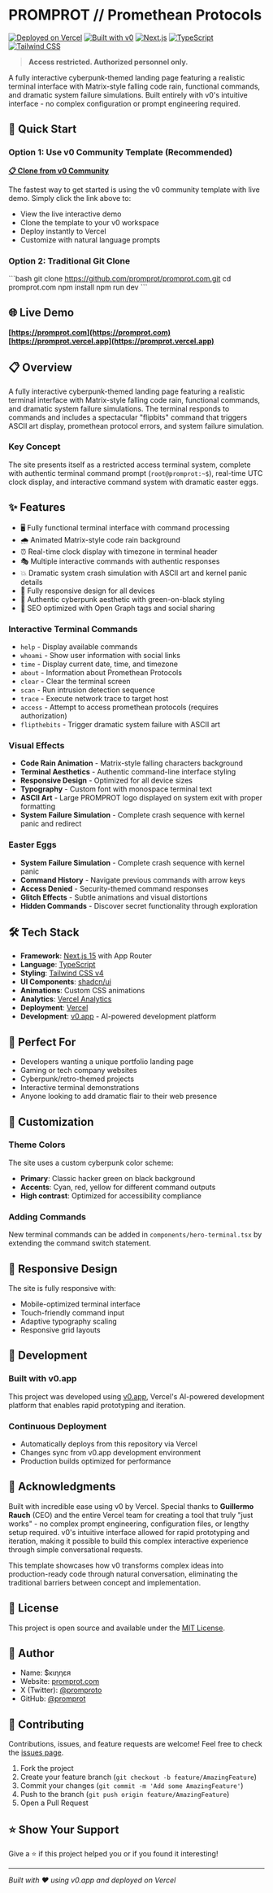 # PROMPROT // Promethean Protocols

[![Deployed on Vercel](https://img.shields.io/badge/Deployed%20on-Vercel-black?style=for-the-badge&logo=vercel)](https://vercel.com/promprotprojects/v0-vercel-ai-comparison)
[![Built with v0](https://img.shields.io/badge/Built%20with-v0.app-black?style=for-the-badge)](https://v0.app/chat/projects/g7RYLC66p8F)
[![Next.js](https://img.shields.io/badge/Next.js-15-black?style=for-the-badge&logo=next.js)](https://nextjs.org/)
[![TypeScript](https://img.shields.io/badge/TypeScript-5-blue?style=for-the-badge&logo=typescript)](https://www.typescriptlang.org/)
[![Tailwind CSS](https://img.shields.io/badge/Tailwind_CSS-4-38B2AC?style=for-the-badge&logo=tailwind-css)](https://tailwindcss.com/)

> **Access restricted. Authorized personnel only.**

A fully interactive cyberpunk-themed landing page featuring a realistic terminal interface with Matrix-style falling code rain, functional commands, and dramatic system failure simulations. Built entirely with v0's intuitive interface - no complex configuration or prompt engineering required.

## 🚀 Quick Start

### Option 1: Use v0 Community Template (Recommended)
**[📋 Clone from v0 Community](https://v0.app/community/cyberpunk-terminal-landing-page-8JxLcDfLPsc?b=b_94iBUcP8HMa)**

The fastest way to get started is using the v0 community template with live demo. Simply click the link above to:
- View the live interactive demo
- Clone the template to your v0 workspace
- Deploy instantly to Vercel
- Customize with natural language prompts

### Option 2: Traditional Git Clone
\`\`\`bash
git clone https://github.com/promprot/promprot.com.git
cd promprot.com
npm install
npm run dev
\`\`\`

## 🌐 Live Demo

**[https://promprot.com](https://promprot.com)**
**[https://promprot.vercel.app](https://promprot.vercel.app)**

## 📋 Overview

A fully interactive cyberpunk-themed landing page featuring a realistic terminal interface with Matrix-style falling code rain, functional commands, and dramatic system failure simulations. The terminal responds to commands and includes a spectacular "flipbits" command that triggers ASCII art display, promethean protocol errors, and system failure simulation.

### Key Concept

The site presents itself as a restricted access terminal system, complete with authentic terminal command prompt (`root@promprot:~$`), real-time UTC clock display, and interactive command system with dramatic easter eggs.

## ✨ Features

- 🖥️ Fully functional terminal interface with command processing
- 🌧️ Animated Matrix-style code rain background
- ⏰ Real-time clock display with timezone in terminal header
- 🎭 Multiple interactive commands with authentic responses
- 💥 Dramatic system crash simulation with ASCII art and kernel panic details
- 📱 Fully responsive design for all devices
- 🎨 Authentic cyberpunk aesthetic with green-on-black styling
- 🔗 SEO optimized with Open Graph tags and social sharing

### Interactive Terminal Commands
- `help` - Display available commands
- `whoami` - Show user information with social links
- `time` - Display current date, time, and timezone
- `about` - Information about Promethean Protocols
- `clear` - Clear the terminal screen
- `scan` - Run intrusion detection sequence
- `trace` - Execute network trace to target host
- `access` - Attempt to access promethean protocols (requires authorization)
- `flipthebits` - Trigger dramatic system failure with ASCII art
<!-- Removed reference to /stopcode redirect -->

### Visual Effects
- **Code Rain Animation** - Matrix-style falling characters background
- **Terminal Aesthetics** - Authentic command-line interface styling
- **Responsive Design** - Optimized for all device sizes
- **Typography** - Custom font with monospace terminal text
- **ASCII Art** - Large PROMPROT logo displayed on system exit with proper formatting
- **System Failure Simulation** - Complete crash sequence with kernel panic and redirect

### Easter Eggs
- **System Failure Simulation** - Complete crash sequence with kernel panic
- **Command History** - Navigate previous commands with arrow keys
- **Access Denied** - Security-themed command responses
- **Glitch Effects** - Subtle animations and visual distortions
- **Hidden Commands** - Discover secret functionality through exploration

## 🛠️ Tech Stack

- **Framework**: [Next.js 15](https://nextjs.org/) with App Router
- **Language**: [TypeScript](https://www.typescriptlang.org/)
- **Styling**: [Tailwind CSS v4](https://tailwindcss.com/)
- **UI Components**: [shadcn/ui](https://ui.shadcn.com/)
- **Animations**: Custom CSS animations
- **Analytics**: [Vercel Analytics](https://vercel.com/analytics)
- **Deployment**: [Vercel](https://vercel.com/)
- **Development**: [v0.app](https://v0.app/) - AI-powered development platform

## 🎯 Perfect For
- Developers wanting a unique portfolio landing page
- Gaming or tech company websites
- Cyberpunk/retro-themed projects
- Interactive terminal demonstrations
- Anyone looking to add dramatic flair to their web presence

## 🎨 Customization

### Theme Colors
The site uses a custom cyberpunk color scheme:
- **Primary**: Classic hacker green on black background
- **Accents**: Cyan, red, yellow for different command outputs
- **High contrast**: Optimized for accessibility compliance

### Adding Commands
New terminal commands can be added in `components/hero-terminal.tsx` by extending the command switch statement.
<!-- Removed flipbits stopcode redirect reference -->

## 📱 Responsive Design

The site is fully responsive with:
- Mobile-optimized terminal interface
- Touch-friendly command input
- Adaptive typography scaling
- Responsive grid layouts

## 🔧 Development

### Built with v0.app
This project was developed using [v0.app](https://v0.app/), Vercel's AI-powered development platform that enables rapid prototyping and iteration.

### Continuous Deployment
- Automatically deploys from this repository via Vercel
- Changes sync from v0.app development environment
- Production builds optimized for performance

## 🙏 Acknowledgments
Built with incredible ease using v0 by Vercel. Special thanks to **Guillermo Rauch** (CEO) and the entire Vercel team for creating a tool that truly "just works" - no complex prompt engineering, configuration files, or lengthy setup required. v0's intuitive interface allowed for rapid prototyping and iteration, making it possible to build this complex interactive experience through simple conversational requests.

This template showcases how v0 transforms complex ideas into production-ready code through natural conversation, eliminating the traditional barriers between concept and implementation.

## 📄 License

This project is open source and available under the [MIT License](LICENSE).

## 👤 Author
- Name: $κιηηεя
- Website: [promprot.com](https://promprot.com)
- X (Twitter): [@promproto](https://x.com/promproto)
- GitHub: [@promprot](https://github.com/promprot)

## 🤝 Contributing

Contributions, issues, and feature requests are welcome! Feel free to check the [issues page](https://github.com/promprot/promprot.com/issues).

1. Fork the project
2. Create your feature branch (`git checkout -b feature/AmazingFeature`)
3. Commit your changes (`git commit -m 'Add some AmazingFeature'`)
4. Push to the branch (`git push origin feature/AmazingFeature`)
5. Open a Pull Request

## ⭐ Show Your Support

Give a ⭐️ if this project helped you or if you found it interesting!

---

*Built with ❤️ using v0.app and deployed on Vercel*
